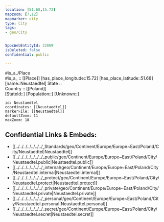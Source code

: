 ```yaml
---
location: [51.68,15.72] 
mapzoom: [7,12] 
mapmarker: city 
type: City
tags:
- geo/City


SpocWebEntityId: 32869
isDeleted: false
confidential: public

---
```

#is_a_/Place  
#is_a_ :: [[Place]] 
[has_place_longitude::15.72] 
[has_place_latitude::51.68] 
[name::Neustaedtel] 
State ::  
Country :: [[Poland]]  
[StateId::] 
[Population::] 
[Unknown::] 


```leaflet
id: Neustaedtel
coordinates: [[Neustaedtel]] 
markerFile: [[Neustaedtel]] 
defaultZoom: 11 
maxZoom: 18
```


## Confidential Links & Embeds: 
- [[../../../../../../../_Standards/geo/Continent/Europe/Europe~East/Poland/City/Neustaedtel|Neustaedtel]] 
- [[../../../../../../../_public/geo/Continent/Europe/Europe~East/Poland/City/Neustaedtel.public|Neustaedtel.public]] 
- [[../../../../../../../_internal/geo/Continent/Europe/Europe~East/Poland/City/Neustaedtel.internal|Neustaedtel.internal]] 
- [[../../../../../../../_protect/geo/Continent/Europe/Europe~East/Poland/City/Neustaedtel.protect|Neustaedtel.protect]] 
- [[../../../../../../../_private/geo/Continent/Europe/Europe~East/Poland/City/Neustaedtel.private|Neustaedtel.private]] 
- [[../../../../../../../_personal/geo/Continent/Europe/Europe~East/Poland/City/Neustaedtel.personal|Neustaedtel.personal]] 
- [[../../../../../../../_secret/geo/Continent/Europe/Europe~East/Poland/City/Neustaedtel.secret|Neustaedtel.secret]] 
